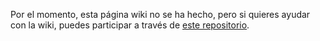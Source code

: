 Por el momento, esta página wiki no se ha hecho, pero si quieres ayudar con la wiki, puedes participar a través de [este repositorio](https://github.com/ghost-land/wiki.ghosteshop.com).